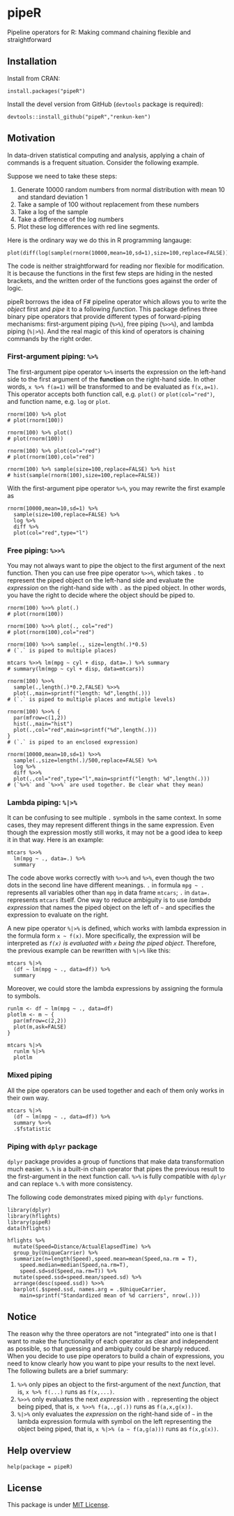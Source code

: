 # pipeR

Pipeline operators for R: Making command chaining flexible and straightforward

## Installation

Install from CRAN:

```
install.packages("pipeR")
```

Install the devel version from GitHub (`devtools` package is required):

```
devtools::install_github("pipeR","renkun-ken")
```

## Motivation

In data-driven statistical computing and analysis, applying a chain of commands is a frequent situation. Consider the following example.

Suppose we need to take these steps:

1. Generate 10000 random numbers from normal distribution with mean 10 and standard deviation 1
2. Take a sample of 100 without replacement from these numbers
3. Take a log of the sample
4. Take a difference of the log numbers
5. Plot these log differences with red line segments.

Here is the ordinary way we do this in R programming langauge:

```
plot(diff(log(sample(rnorm(10000,mean=10,sd=1),size=100,replace=FALSE))),col="red",type="l")
```

The code is neither straightforward for reading nor flexible for modification. It is because the functions in the first few steps are hiding in the nested brackets, and the written order of the functions goes against the order of logic.

pipeR borrows the idea of F# pipeline operator which allows you to write the *object* first and *pipe* it to a following *function*. This package defines three binary pipe operators that provide different types of forward-piping mechanisms: first-argument piping (`%>%`), free piping (`%>>%`), and lambda piping (`%|>%`). And the real magic of this kind of operators is chaining commands by the right order.

### First-argument piping: `%>%`

The first-argument pipe operator `%>%` inserts the expression on the left-hand side to the first argument of the **function** on the right-hand side. In other words, `x %>% f(a=1)` will be transformed to and be evaluated as `f(x,a=1)`. This operator accepts both function call, e.g. `plot()` or `plot(col="red")`, and function name, e.g. `log` or `plot`.

```
rnorm(100) %>% plot
# plot(rnorm(100))

rnorm(100) %>% plot()
# plot(rnorm(100))

rnorm(100) %>% plot(col="red")
# plot(rnorm(100),col="red")

rnorm(100) %>% sample(size=100,replace=FALSE) %>% hist
# hist(sample(rnorm(100),size=100,replace=FALSE))
```

With the first-argument pipe operator `%>%`, you may rewrite the first example as

```
rnorm(10000,mean=10,sd=1) %>%
  sample(size=100,replace=FALSE) %>%
  log %>%
  diff %>%
  plot(col="red",type="l")
```

### Free piping: `%>>%`

You may not always want to pipe the object to the first argument of the next function. Then you can use free pipe operator `%>>%`, which takes `.` to represent the piped object on the left-hand side and evaluate the *expression* on the right-hand side with `.` as the piped object. In other words, you have the right to decide where the object should be piped to.

```
rnorm(100) %>>% plot(.)
# plot(rnorm(100))

rnorm(100) %>>% plot(., col="red")
# plot(rnorm(100),col="red")

rnorm(100) %>>% sample(., size=length(.)*0.5)
# (`.` is piped to multiple places)

mtcars %>>% lm(mpg ~ cyl + disp, data=.) %>% summary
# summary(lm(mgp ~ cyl + disp, data=mtcars))

rnorm(100) %>>% 
  sample(.,length(.)*0.2,FALSE) %>>% 
  plot(.,main=sprintf("length: %d",length(.)))
# (`.` is piped to multiple places and mutiple levels)

rnorm(100) %>>% {
  par(mfrow=c(1,2))
  hist(.,main="hist")
  plot(.,col="red",main=sprintf("%d",length(.)))
}
# (`.` is piped to an enclosed expression)

rnorm(10000,mean=10,sd=1) %>>%
  sample(.,size=length(.)/500,replace=FALSE) %>%
  log %>%
  diff %>>%
  plot(.,col="red",type="l",main=sprintf("length: %d",length(.)))
# (`%>%` and `%>>%` are used together. Be clear what they mean)
```

### Lambda piping: `%|>%`

It can be confusing to see multiple `.` symbols in the same context. In some cases, they may represent different things in the same expression. Even though the expression mostly still works, it may not be a good idea to keep it in that way. Here is an example:

```
mtcars %>>%
  lm(mpg ~ ., data=.) %>%
  summary
```

The code above works correctly with `%>>%` and `%>%`, even though the two dots in the second line have different meanings. `.` in formula `mpg ~ .` represents all variables other than `mpg` in data frame `mtcars`; `.` in `data=.` represents `mtcars` itself. One way to reduce ambiguity is to use *lambda expression* that names the piped object on the left of `~` and specifies the expression to evaluate on the right.

A new pipe operator `%|>%` is defined, which works with lambda expression in the formula form `x ~ f(x)`. More specifically, the expression will be interpreted as *`f(x)` is evaluated with `x` being the piped object*. Therefore, the previous example can be rewritten with `%|>%` like this:

```
mtcars %|>%
  (df ~ lm(mpg ~ ., data=df)) %>%
  summary
```

Moreover, we could store the lambda expressions by assigning the formula to symbols.

```
runlm <- df ~ lm(mpg ~ ., data=df)
plotlm <- m ~ {
  par(mfrow=c(2,2))
  plot(m,ask=FALSE)
}

mtcars %|>%
  runlm %|>%
  plotlm
``` 

### Mixed piping

All the pipe operators can be used together and each of them only works in their own way.

```
mtcars %|>%
  (df ~ lm(mpg ~ ., data=df)) %>%
  summary %>>%
  .$fstatistic
```

### Piping with `dplyr` package

`dplyr` package provides a group of functions that make data transformation much easier. `%.%` is a built-in chain operator that pipes the previous result to the first-argument in the next function call. `%>%` is fully compatible with `dplyr` and can replace `%.%` with more consistency.

The following code demonstrates mixed piping with `dplyr` functions.

```
library(dplyr)
library(hflights)
library(pipeR)
data(hflights)

hflights %>%
  mutate(Speed=Distance/ActualElapsedTime) %>%
  group_by(UniqueCarrier) %>%
  summarize(n=length(Speed),speed.mean=mean(Speed,na.rm = T),
    speed.median=median(Speed,na.rm=T),
    speed.sd=sd(Speed,na.rm=T)) %>%
  mutate(speed.ssd=speed.mean/speed.sd) %>%
  arrange(desc(speed.ssd)) %>>%
  barplot(.$speed.ssd, names.arg = .$UniqueCarrier,
    main=sprintf("Standardized mean of %d carriers", nrow(.)))
```

## Notice

The reason why the three operators are not "integrated" into one is that I want to make the functionality of each operator as clear and independent as possible, so that guessing and ambiguity could be sharply reduced. When you decide to use pipe operators to build a chain of expressions, you need to know clearly how you want to pipe your results to the next level. The following bullets are a brief summary:

1. `%>%` only pipes an object to the first-argument of the next *function*, that is, `x %>% f(...)` runs as `f(x,...)`.
2. `%>>%` only evaluates the next *expression* with `.` representing the object being piped, that is, `x %>>% f(a,.,g(.))` runs as `f(a,x,g(x))`.
3. `%|>%` only evaluates the *expression* on the right-hand side of `~` in the lambda expression formula with symbol on the left representing the object being piped, that is, `x %|>% (a ~ f(a,g(a)))` runs as `f(x,g(x))`.

## Help overview

```
help(package = pipeR)
```

## License

This package is under [MIT License](http://opensource.org/licenses/MIT).
